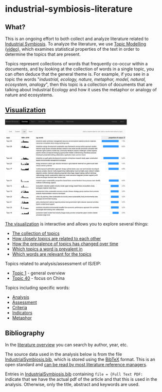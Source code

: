 # industrial-symbiosis-literature

## What?

This is an ongoing effort to both collect and analyze literature related to [Industrial Symbiosis](https://en.wikipedia.org/wiki/Industrial_symbiosis).  To analyze the literature, we use [Topic Modelling](https://en.wikipedia.org/wiki/Topic_model) ([video](https://www.youtube.com/watch?v=5mkJcxTK1sQ)), which examines statistical properties of the text in order to determine the topics that are present.  

Topics represent collections of words that frequently co-occur within a documents, and by looking at the collection of words in a single topic, you can often deduce that the general theme is.  For example, if you see in a topic the words "*industrial, ecology, nature, metaphor, model, natural, ecosystem, analogy*", then this topic is a collection of documents that are talking about Industrial Ecology and how it uses the metaphor or analogy of nature and ecosystems.

## [Visualization](http://isdata-org.github.io/industrial-symbiosis-literature/topic-modelling-visualization/index.html)
<a href="http://isdata-org.github.io/industrial-symbiosis-literature/topic-modelling-visualization/index.html"><img src="https://github.com/isdata-org/industrial-symbiosis-literature/raw/master/images/TopicModelling.png" width="400"></a>

[The visualization](http://isdata-org.github.io/industrial-symbiosis-literature/topic-modelling-visualization/index.html) is interactive and allows you to explore several things:

* [The collection of topics](http://isdata-org.github.io/industrial-symbiosis-literature/topic-modelling-visualization/index.html#/model/grid)
* [How closely topics are related to each other](http://isdata-org.github.io/industrial-symbiosis-literature/topic-modelling-visualization/index.html#/model/scaled)
* [How the prevalence of topics has changed over time](http://isdata-org.github.io/industrial-symbiosis-literature/topic-modelling-visualization/index.html#/model/list)
* [Which topics a word is prevalent in](http://isdata-org.github.io/industrial-symbiosis-literature/topic-modelling-visualization/index.html#/word/eip)
* [Which words are relevant for the topics](http://isdata-org.github.io/industrial-symbiosis-literature/topic-modelling-visualization/index.html#/words)

Topics related to analysis/assessment of IS/EIP:
* [Topic 1](http://isdata-org.github.io/industrial-symbiosis-literature/topic-modelling-visualization/index.html#/topic/1) - general overview
* [Topic 40](http://isdata-org.github.io/industrial-symbiosis-literature/topic-modelling-visualization/index.html#/topic/40) - focus on China

Topics including specific words:
* [Analysis](http://isdata-org.github.io/industrial-symbiosis-literature/topic-modelling-visualization/index.html#/word/analysis)
* [Assessment](
http://isdata-org.github.io/industrial-symbiosis-literature/topic-modelling-visualization/index.html#/word/assessment)
* [Criteria](http://isdata-org.github.io/industrial-symbiosis-literature/topic-modelling-visualization/index.html#/word/criteria)
* [Indicators](http://isdata-org.github.io/industrial-symbiosis-literature/topic-modelling-visualization/index.html#/word/indicators)
* [Metaphor](http://isdata-org.github.io/industrial-symbiosis-literature/topic-modelling-visualization/index.html#/word/metaphor)

## Bibliography

In the [literature overview](http://isdata-org.github.io/industrial-symbiosis-literature/topic-modelling-visualization/index.html#/bib) you can search by author, year, etc.

The source data used in the analysis below is from the file [IndustrialSymbiosis.bib](IndustrialSymbiosis.bib), which is stored using the [BibTeX](https://en.wikipedia.org/wiki/BibTeX) format.  This is an open standard and [can be read by most literature reference managers](https://en.wikipedia.org/wiki/Comparison_of_reference_management_software#Import_file_formats).

Entries in [IndustrialSymbiosis.bib](IndustrialSymbiosis.bib) containing `file = {Full Text PDF:` indicate that we have the actual pdf of the article and that this is used in the analysis.  Otherwise, only the title, abstract and keywords are used.
